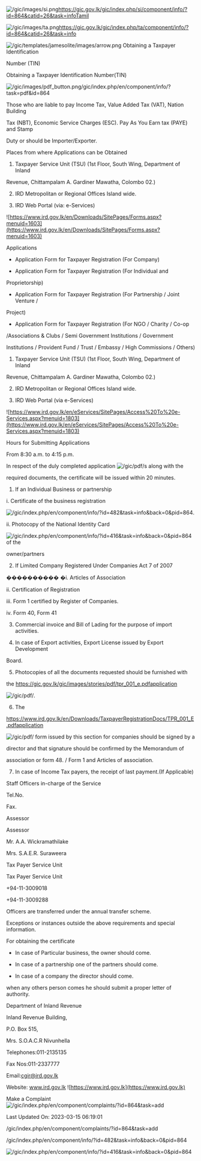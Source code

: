 <!-- Source: https://gic.gov.lk/gic/index.php/en/component/info/?id=864&catid=26&task=info -->

![/gic/images/si.png](/gic/images/si.png)https://gic.gov.lk/gic/index.php/si/component/info/?id=864&catid=26&task=infoTamil

![/gic/images/ta.png](/gic/images/ta.png)https://gic.gov.lk/gic/index.php/ta/component/info/?id=864&catid=26&task=info

![/gic/templates/jamesolite/images/arrow.png](/gic/templates/jamesolite/images/arrow.png) Obtaining a Taxpayer Identification

Number (TIN)

Obtaining a Taxpayer Identification Number(TIN)

![/gic/images/pdf_button.png](/gic/images/pdf_button.png)/gic/index.php/en/component/info/?task=pdf&id=864

Those who are liable to pay Income Tax, Value Added Tax (VAT), Nation Building

Tax (NBT), Economic Service Charges (ESC). Pay As You Earn tax (PAYE) and Stamp

Duty or should be Importer/Exporter.

Places from where Applications can be Obtained

 1. Taxpayer Service Unit (TSU) (1st Floor, South Wing, Department of Inland

 Revenue, Chittampalam A. Gardiner Mawatha, Colombo 02.)

 2. IRD Metropolitan or Regional Offices Island wide.

 3. IRD Web Portal (via: e-Services)

 ![https://www.ird.gov.lk/en/Downloads/SitePages/Forms.aspx?menuid=1603](https://www.ird.gov.lk/en/Downloads/SitePages/Forms.aspx?menuid=1603)

Applications

 * Application Form for Taxpayer Registration (For Company)

 * Application Form for Taxpayer Registration (For Individual and

 Proprietorship)

 * Application Form for Taxpayer Registration (For Partnership / Joint Venture /

 Project)

 * Application Form for Taxpayer Registration (For NGO / Charity / Co-op

 /Associations & Clubs / Semi Government Institutions / Government

 Institutions / Provident Fund / Trust / Embassy / High Commissions / Others)

 1. Taxpayer Service Unit (TSU) (1st Floor, South Wing, Department of Inland

 Revenue, Chittampalam A. Gardiner Mawatha, Colombo 02.)

 2. IRD Metropolitan or Regional Offices Island wide.

 3. IRD Web Portal (via e-Services)

 ![https://www.ird.gov.lk/en/eServices/SitePages/Access%20To%20e-Services.aspx?menuid=1803](https://www.ird.gov.lk/en/eServices/SitePages/Access%20To%20e-Services.aspx?menuid=1803)

Hours for Submitting Applications

From 8:30 a.m. to 4:15 p.m.

In respect of the duly completed application ![/gic/pdf/](/gic/pdf/)s along with the

required documents, the certificate will be issued within 20 minutes.

 1. If an Individual Business or partnership

i. Certificate of the business registration

![/gic/index.php/en/component/info/?id=482&task=info&back=0&pid=864](/gic/index.php/en/component/info/?id=482&task=info&back=0&pid=864).

ii. Photocopy of the National Identity Card

![/gic/index.php/en/component/info/?id=416&task=info&back=0&pid=864](/gic/index.php/en/component/info/?id=416&task=info&back=0&pid=864) of the

owner/partners

 2. If Limited Company Registered Under Companies Act 7 of 2007

���������� �i. Articles of Association

ii. Certification of Registration

iii. Form 1 certified by Register of Companies.

iv. Form 40, Form 41

 3. Commercial invoice and Bill of Lading for the purpose of import activities.

 4. In case of Export activities, Export License issued by Export Development

 Board.

 5. Photocopies of all the documents requested should be furnished with

 the https://gic.gov.lk/gic/images/stories/pdf/tpr_001_e.pdfapplication

 ![/gic/pdf/](/gic/pdf/).

 6. The

 https://www.ird.gov.lk/en/Downloads/TaxpayerRegistrationDocs/TPR_001_E.pdfapplication

 ![/gic/pdf/](/gic/pdf/) form issued by this section for companies should be signed by a

 director and that signature should be confirmed by the Memorandum of

 association or form 48. / Form 1 and Articles of association.

 7. In case of Income Tax payers, the receipt of last payment.(If Applicable)

Staff Officers in-charge of the Service

Tel.No.

Fax.

Assessor

Assessor

Mr. A.A. Wickramathilake

Mrs. S.A.E.R. Suraweera

Tax Payer Service Unit

Tax Payer Service Unit

+94-11-3009018

+94-11-3009288

Officers are transferred under the annual transfer scheme.

Exceptions or instances outside the above requirements and special information.

For obtaining the certificate

 * In case of Particular business, the owner should come.

 * In case of a partnership one of the partners should come.

 * In case of a company the director should come.

when any others person comes he should submit a proper letter of authority.

Department of Inland Revenue

Inland Revenue Building,

P.O. Box 515,

Mrs. S.O.A.C.R Nivunhella

Telephones:011-2135135

Fax Nos:011-2337777

Email:cgir@ird.gov.lk

Website: www.ird.gov.lk ![https://www.ird.gov.lk](https://www.ird.gov.lk)

Make a Complaint ![/gic/index.php/en/component/complaints/?id=864&task=add](/gic/index.php/en/component/complaints/?id=864&task=add)

Last Updated On: 2023-03-15 06:19:01

/gic/index.php/en/component/complaints/?id=864&task=add

/gic/index.php/en/component/info/?id=482&task=info&back=0&pid=864

![/gic/index.php/en/component/info/?id=416&task=info&back=0&pid=864](/gic/index.php/en/component/info/?id=416&task=info&back=0&pid=864)